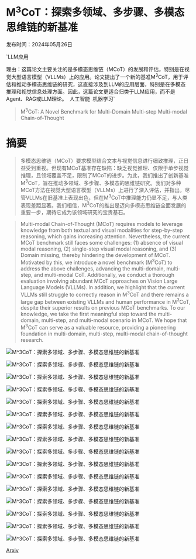 # M$^3$CoT：探索多领域、多步骤、多模态思维链的新基准

发布时间：2024年05月26日

`LLM应用

理由：这篇论文主要关注的是多模态思维链（MCoT）的发展和评估，特别是在视觉大型语言模型（VLLMs）上的应用。论文提出了一个新的基准M$^3$CoT，用于评估和推动多模态思维链的研究，这直接涉及到LLM的应用层面，特别是在多模态推理和视觉信息处理方面。因此，这篇论文更适合归类于LLM应用，而不是Agent、RAG或LLM理论。` `人工智能` `机器学习`

> M$^3$CoT: A Novel Benchmark for Multi-Domain Multi-step Multi-modal Chain-of-Thought

# 摘要

> 多模态思维链（MCoT）要求模型结合文本与视觉信息进行细致推理，正日益受到重视。但现有MCoT基准存在缺陷：缺乏视觉推理、仅限于单步视觉推理，且领域覆盖不足，限制了MCoT的进步。为此，我们推出了创新基准M$^3$CoT，旨在推动多领域、多步骤、多模态的思维链研究。我们对多种MCoT方法在视觉大型语言模型（VLLMs）上进行了深入评估，并指出，尽管VLLMs在旧基准上表现出色，但在M$^3$CoT中推理能力仍显不足，与人类表现差距显著。我们相信，M$^3$CoT的推出是迈向多模态思维链全面发展的重要一步，期待它成为该领域研究的宝贵基石。

> Multi-modal Chain-of-Thought (MCoT) requires models to leverage knowledge from both textual and visual modalities for step-by-step reasoning, which gains increasing attention. Nevertheless, the current MCoT benchmark still faces some challenges: (1) absence of visual modal reasoning, (2) single-step visual modal reasoning, and (3) Domain missing, thereby hindering the development of MCoT. Motivated by this, we introduce a novel benchmark (M$^3$CoT) to address the above challenges, advancing the multi-domain, multi-step, and multi-modal CoT. Additionally, we conduct a thorough evaluation involving abundant MCoT approaches on Vision Large Language Models (VLLMs). In addition, we highlight that the current VLLMs still struggle to correctly reason in M$^3$CoT and there remains a large gap between existing VLLMs and human performance in M$^3$CoT, despite their superior results on previous MCoT benchmarks. To our knowledge, we take the first meaningful step toward the multi-domain, multi-step, and multi-modal scenario in MCoT. We hope that M$^3$CoT can serve as a valuable resource, providing a pioneering foundation in multi-domain, multi-step, multi-modal chain-of-thought research.

![M$^3$CoT：探索多领域、多步骤、多模态思维链的新基准](../../../paper_images/2405.16473/x1.png)

![M$^3$CoT：探索多领域、多步骤、多模态思维链的新基准](../../../paper_images/2405.16473/x2.png)

![M$^3$CoT：探索多领域、多步骤、多模态思维链的新基准](../../../paper_images/2405.16473/x3.png)

![M$^3$CoT：探索多领域、多步骤、多模态思维链的新基准](../../../paper_images/2405.16473/x4.png)

![M$^3$CoT：探索多领域、多步骤、多模态思维链的新基准](../../../paper_images/2405.16473/x5.png)

![M$^3$CoT：探索多领域、多步骤、多模态思维链的新基准](../../../paper_images/2405.16473/x6.png)

![M$^3$CoT：探索多领域、多步骤、多模态思维链的新基准](../../../paper_images/2405.16473/x7.png)

![M$^3$CoT：探索多领域、多步骤、多模态思维链的新基准](../../../paper_images/2405.16473/x8.png)

![M$^3$CoT：探索多领域、多步骤、多模态思维链的新基准](../../../paper_images/2405.16473/x9.png)

![M$^3$CoT：探索多领域、多步骤、多模态思维链的新基准](../../../paper_images/2405.16473/x10.png)

![M$^3$CoT：探索多领域、多步骤、多模态思维链的新基准](../../../paper_images/2405.16473/x11.png)

![M$^3$CoT：探索多领域、多步骤、多模态思维链的新基准](../../../paper_images/2405.16473/x12.png)

![M$^3$CoT：探索多领域、多步骤、多模态思维链的新基准](../../../paper_images/2405.16473/x13.png)

![M$^3$CoT：探索多领域、多步骤、多模态思维链的新基准](../../../paper_images/2405.16473/x14.png)

![M$^3$CoT：探索多领域、多步骤、多模态思维链的新基准](../../../paper_images/2405.16473/x15.png)

![M$^3$CoT：探索多领域、多步骤、多模态思维链的新基准](../../../paper_images/2405.16473/x16.png)

[Arxiv](https://arxiv.org/abs/2405.16473)